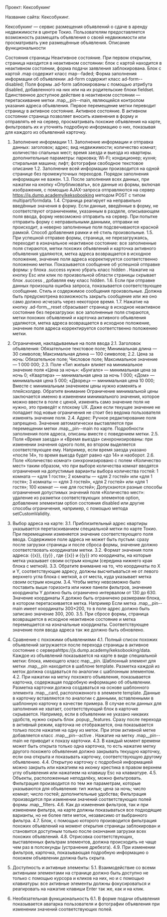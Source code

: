 Проект: Кексобукинг

Название сайта: Кексобукинг.

Кексобукинг — сервис размещения объявлений о сдаче в аренду недвижимости
в центре Токио. Пользователям предоставляется возможность размещать объявления
о своей недвижимости или просматривать уже размещённые объявления.
Описание функциональности

Состояния страницы
Неактивное состояние. При первом открытии, страница находится в неактивном состоянии:
блок с картой находится в неактивном состоянии, форма подачи заявления заблокирована.
Блок с картой .map содержит класс map--faded;
Форма заполнения информации об объявлении .ad-form содержит класс ad-form--
disabled;
Поля формы .ad-form заблокированы с помощью атрибута disabled, добавленного
на них или на их родительские блоки fieldset.
Единственное доступное действие в неактивном состоянии —
перетаскивание метки .map__pin--main, являющейся контролом указания адреса
объявления. Первое перемещение метки переводит страницу в активное состояние.
Активное состояние. В активном состоянии страница позволяет вносить изменения в форму
и отправлять её на сервер, просматривать похожие объявления на карте, фильтровать
их и уточнять подробную информацию о них, показывая для каждого из объявлений
карточку.

1. Заполнение информации
1.1. Заполнение информации и отправка данных:
заголовок;
адрес;
вид недвижимости;
количество комнат;
количество спальных мест;
время заезда и выезда из квартиры.
дополнительные параметры:
парковка;
Wi-Fi;
кондиционер;
кухня;
стиральная машина;
лифт;
фотографии
свободное текстовое описание
1.2. Заполнение всей информации производится на одной странице без промежуточных
переходов. Порядок заполнения информации не важен.
1.3. После заполнения всех данных, при нажатии на кнопку «Опубликовать», все данные
из формы, включая изображения, с помощью AJAX-запроса отправляются
на сервер https://js.dump.academy/keksobooking методом POST с типом multipart/formdata.
1.4. Страница реагирует на неправильно введённые значения в форму. Если данные,
введённые в форму, не соответствуют ограничениям, указанным в разделе, описывающем
поля ввода, форму невозможно отправить на сервер. При попытке отправить форму
с неправильными данными, отправки не происходит, а неверно заполненные поля
подсвечиваются красной рамкой. Способ добавления рамки и её стиль произвольные.
1.5. При успешной отправке формы, страница, не перезагружаясь, переходит в изначальное
неактивное состояние: все заполненные поля стираются, метки похожих объявлений
и карточка активного объявления удаляются, метка адреса возвращается в исходное
положение, значение поля адреса корректируется соответственно положению метки.
Показывается сообщение об успешной отправке формы: у блока .success нужно убрать
класс hidden . Нажатие на кнопку Esc или клик по произвольной области страницы
скрывает блок .success , добавляя ему класс hidden.
1.6. Если при отправке данных произошла ошибка запроса, показывается соответствующее
сообщение. Стиль и содержимое сообщения произвольные. Должна быть предусмотрена
возможность закрыть сообщение или же оно само должно исчезать через некоторое время.
1.7. Нажатие на кнопку .ad-form__reset сбрасывает страницу в исходное неактивное
состояние без перезагрузки: все заполненные поля стираются, метки похожих объявлений
и карточка активного объявления удаляются, метка адреса возвращается в исходное
положение, значение поля адреса корректируется соответственно положению метки.

2. Ограничения, накладываемые на поля ввода
2.1. Заголовок объявления:
Обязательное текстовое поле;
Минимальная длина — 30 символов;
Максимальная длина — 100 символов;
2.2. Цена за ночь:
Обязательное поле;
Числовое поле;
Максимальное значение — 1 000 000;
2.3. Поле «Тип жилья» влияет на минимальное значение поля «Цена за ночь»:
«Бунгало» — минимальная цена за ночь 0;
«Квартира» — минимальная цена за ночь 1 000;
«Дом» — минимальная цена 5 000;
«Дворец» — минимальная цена 10 000;
Вместе с минимальным значением цены нужно изменять и плейсхолдер.
Обратите внимание
Ограничение минимальной цены заключается именно в изменении минимального
значения, которое можно ввести в поле с ценой, изменять само значение поля не нужно,
это приведёт к плохому UX. Даже если текущее значение не попадает под новые
ограничения не стоит без ведома пользователя изменять значение поля.
2.4. Адрес:
Ручное редактирование поля запрещено. Значение автоматически выставляется при
перемещении метки .map__pin--main по карте. Подробности заполнения поля адреса,
описаны вместе с поведением метки.
2.5. Поля «Время заезда» и «Время выезда» синхронизированы: при изменении значения
одного поля, во втором выделяется соответствующее ему. Например, если время заезда
указано «после 14», то время выезда будет равно «до 14» и наоборот.
2.6. Поле «Количество комнат» синхронизировано с полем «Количество мест» таким
образом, что при выборе количества комнат вводятся ограничения на допустимые варианты
выбора количества гостей:
1 комната — «для 1 гостя»;
2 комнаты — «для 2 гостей» или «для 1 гостя»;
3 комнаты — «для 3 гостей», «для 2 гостей» или «для 1 гостя»;
100 комнат — «не для гостей»;
Допускаются разные способы ограничения допустимых значений поля «Количество мест»:
удаление из разметки соответствующих элементов option, добавление
элементам option состояния disabled или другие способы ограничения, например,
с помощью метода setCustomValidity.

3. Выбор адреса на карте:
3.1. Приблизительный адрес квартиры указывается перетаскиванием специальной метки
по карте Токио. При перемещении изменяется значение соответствующего поля ввода.
Содержимое поле адреса не может быть пустым: сразу после загрузки страницы и после
сброса формы, значение должно соответствовать координатам метки.
3.2. Формат значения поля адреса: {{x}}, {{y}} , где {{x}} и {{y}} это координаты,
на которые метка указывает своим острым концом (середина нижнего края блока с меткой).
3.3. Обратите внимание на то, что координаты по X и Y, соответствующие адресу, должны
высчитываться не от левого верхнего угла блока с меткой, а от места, куда указывает метка
своим острым концом.
3.4. Чтобы метку невозможно было поставить выше горизонта или ниже панели фильтров,
значение координаты Y должно быть ограничено интервалом от 130 до 630. Значение
координаты X должно быть ограничено размерами блока, в котором перетаскивается метка.
Например
Если метка .map__pin--main имеет координаты 300×200, то в поле адрес должно быть
записано значение 300, 200.
3.5. При сбросе формы, страница возвращается в исходное неактивное состояние и метка
перемещается на изначальные координаты. Соответствующее значение поля ввода адреса
так же должно быть обновлено.

4. Сравнение с похожими объявлениями
4.1. Полный список похожих объявлений загружается после перехода страницы в активное
состояние с сервераhttps://js.dump.academy/keksobooking/data. Каждое из объявлений
показывается на карте в виде специальной метки: блока, имеющего класс map__pin.
Шаблонный элемент для метки .map__pin находится в шаблоне template. Разметка
каждой из меток должна создаваться по аналогии с шаблонным элементом.
4.2. При нажатии на метку похожего объявления, показывается карточка, содержащая
подробную информацию об объявлении. Разметка карточки должна создаваться на основе
шаблонного элемента .map__card, расположенного в элементе template. Данные
в карточку вставляются по аналогии с данными, вставленными в шаблонную карточку
в качестве примера. В случае если данных для заполнения не хватает, соответствующий
блок в карточке скрывается. Например, если в объявлении не указано никаких удобств,
нужно скрыть блок .popup__features. Сразу после перехода в активный режим, карточка
не отображается, она показывается только после нажатия на одну из меток. При этом
активной метке добавляется класс .map__pin--active . Нажатие на метку .map__pin--
main не приводит к показу карточки.
4.3. В каждый момент времени может быть открыта только одна карточка, то есть нажатие
метку другого похожего объявления должно закрывать текущую карточку, если она открыта
и показывать карточку, соответствующую другому объявлению.
4.4. Открытую карточку с подробной информацией можно закрыть или нажатием на иконку
крестика в правом верхнем углу объявления или нажатием на клавишу Esc на клавиатуре.
4.5. Объекты, расположенные неподалёку, можно фильтровать. Фильтрация производится
по тем же параметрам, которые указываются для объявления:
тип жилья;
цена за ночь;
число комнат;
число гостей;
дополнительные удобства;
Фильтрация производится при изменении значений соответствующих полей
формы .map__filters.
4.6. Как до изменения фильтров, так и при изменении фильтра, на карте должны
показываться все подходящие варианты, но не более пяти меток, независимо от выбранного
фильтра.
4.7. Блок, с помощью которого производится фильтрация похожих объявлений на момент
открытия страницы заблокирован и становится доступным только после окончания загрузки
всех похожих объявлений.
4.8. Отрисовка соответствующих, выставленных фильтрам элементов, должна происходить
не чаще чем раз в полсекунды (устранение дребезга).
4.9. При изменении фильтров, карточка, показывающая подробную информацию о похожем
объявлении должна быть скрыта.

5. Доступность и активные элементы:
5.1. Взаимодействие со всеми активными элементами на странице должно быть доступно
не только с помощью курсора и кликов на них, но и с помощью клавиатуры: все активные
элементы должны фокусироваться и реагировать на нажатие клавиши Enter так же, как
и на клик.

6. Необязательная функциональность
6.1. В форме подачи объявления показывается аватарка пользователя и фотографии
объявления при изменении значений соответствующих полей.
